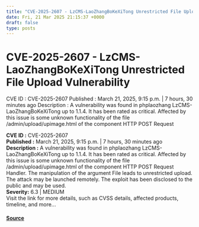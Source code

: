 ```yaml
---
title: "CVE-2025-2607 - LzCMS-LaoZhangBoKeXiTong Unrestricted File Upload Vulnerability"
date: Fri, 21 Mar 2025 21:15:37 +0000
draft: false
type: posts
---
```

# CVE-2025-2607 - LzCMS-LaoZhangBoKeXiTong Unrestricted File Upload Vulnerability





 CVE ID : CVE-2025-2607 Published : March 21, 2025, 9:15 p.m. | 7 hours, 30 minutes ago Description : A vulnerability was found in phplaozhang LzCMS-LaoZhangBoKeXiTong up to 1.1.4. It has been rated as critical. Affected by this issue is some unknown functionality of the file /admin/upload/upimage.html of the component HTTP POST Request

**CVE ID :** CVE-2025-2607  
**Published :** March 21, 2025, 9:15 p.m. | 7 hours, 30 minutes ago  
**Description :** A vulnerability was found in phplaozhang LzCMS-LaoZhangBoKeXiTong up to 1.1.4. It has been rated as critical. Affected by this issue is some unknown functionality of the file /admin/upload/upimage.html of the component HTTP POST Request Handler. The manipulation of the argument File leads to unrestricted upload. The attack may be launched remotely. The exploit has been disclosed to the public and may be used.  
**Severity:** 6.3 | MEDIUM  
Visit the link for more details, such as CVSS details, affected products, timeline, and more...

#### [Source](https://cvefeed.io/vuln/detail/CVE-2025-2607)

